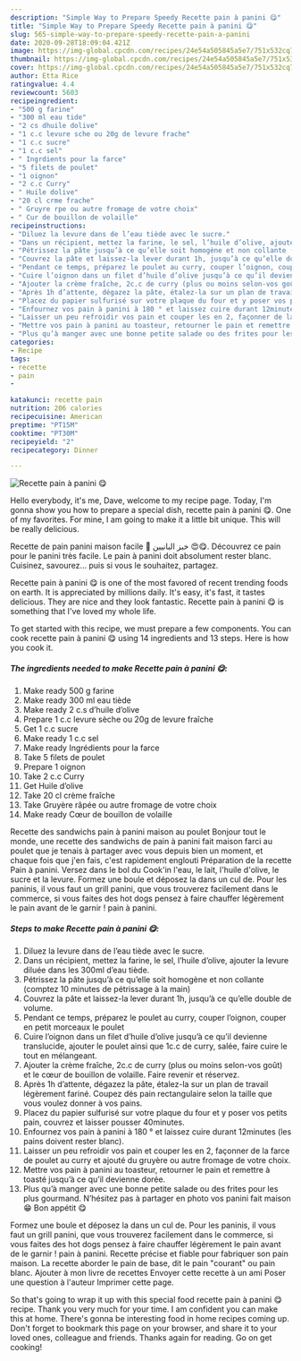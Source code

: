 ```yaml
---
description: "Simple Way to Prepare Speedy Recette pain à panini 😋"
title: "Simple Way to Prepare Speedy Recette pain à panini 😋"
slug: 565-simple-way-to-prepare-speedy-recette-pain-a-panini
date: 2020-09-28T18:09:04.421Z
image: https://img-global.cpcdn.com/recipes/24e54a505845a5e7/751x532cq70/recette-pain-a-panini-😋-photo-principale-de-la-recette.jpg
thumbnail: https://img-global.cpcdn.com/recipes/24e54a505845a5e7/751x532cq70/recette-pain-a-panini-😋-photo-principale-de-la-recette.jpg
cover: https://img-global.cpcdn.com/recipes/24e54a505845a5e7/751x532cq70/recette-pain-a-panini-😋-photo-principale-de-la-recette.jpg
author: Etta Rice
ratingvalue: 4.4
reviewcount: 5603
recipeingredient:
- "500 g farine"
- "300 ml eau tide"
- "2 cs dhuile dolive"
- "1 c.c levure sche ou 20g de levure frache"
- "1 c.c sucre"
- "1 c.c sel"
- " Ingrdients pour la farce"
- "5 filets de poulet"
- "1 oignon"
- "2 c.c Curry"
- " Huile dolive"
- "20 cl crme frache"
- " Gruyre rpe ou autre fromage de votre choix"
- " Cur de bouillon de volaille"
recipeinstructions:
- "Diluez la levure dans de l’eau tiède avec le sucre."
- "Dans un récipient, mettez la farine, le sel, l’huile d’olive, ajouter la levure diluée dans les 300ml d’eau tiède."
- "Pétrissez la pâte jusqu’à ce qu’elle soit homogène et non collante (comptez 10 minutes de pétrissage à la main)"
- "Couvrez la pâte et laissez-la lever durant 1h, jusqu’à ce qu’elle double de volume."
- "Pendant ce temps, préparez le poulet au curry, couper l’oignon, couper en petit morceaux le poulet"
- "Cuire l’oignon dans un filet d’huile d’olive jusqu’à ce qu’il devienne translucide, ajouter le poulet ainsi que 1c.c de curry, salée, faire cuire le tout en mélangeant."
- "Ajouter la crème fraîche, 2c.c de curry (plus ou moins selon-vos goût) et le cœur de bouillon de volaille. Faire revenir et réservez."
- "Après 1h d’attente, dégazez la pâte, étalez-la sur un plan de travail légèrement fariné. Coupez dés pain rectangulaire selon la taille que vous voulez donner à vos pains."
- "Placez du papier sulfurisé sur votre plaque du four et y poser vos petits pain, couvrez et laisser pousser 40minutes."
- "Enfournez vos pain à panini à 180 ° et laissez cuire durant 12minutes (les pains doivent rester blanc)."
- "Laisser un peu refroidir vos pain et couper les en 2, façonner de la farce de poulet au curry et ajouté du gruyère ou autre fromage de votre choix."
- "Mettre vos pain à panini au toasteur, retourner le pain et remettre à toasté jusqu’à ce qu’il devienne dorée."
- "Plus qu’à manger avec une bonne petite salade ou des frites pour les plus gourmand. N’hésitez pas à partager en photo vos panini fait maison 😁 Bon appétit 😋"
categories:
- Recipe
tags:
- recette
- pain
- 

katakunci: recette pain  
nutrition: 206 calories
recipecuisine: American
preptime: "PT15M"
cooktime: "PT30M"
recipeyield: "2"
recipecategory: Dinner

---
```



![Recette pain à panini 😋](https://img-global.cpcdn.com/recipes/24e54a505845a5e7/751x532cq70/recette-pain-a-panini-😋-photo-principale-de-la-recette.jpg)

Hello everybody, it's me, Dave, welcome to my recipe page. Today, I'm gonna show you how to prepare a special dish, recette pain à panini 😋. One of my favorites. For mine, I am going to make it a little bit unique. This will be really delicious.

Recette de pain panini maison facile 🥖 خبز البانيين 😍😋. Découvrez ce pain pour le panini très facile. Le pain à panini doit absolument rester blanc. Cuisinez, savourez… puis si vous le souhaitez, partagez.

Recette pain à panini 😋 is one of the most favored of recent trending foods on earth. It is appreciated by millions daily. It's easy, it's fast, it tastes delicious. They are nice and they look fantastic. Recette pain à panini 😋 is something that I've loved my whole life.


To get started with this recipe, we must prepare a few components. You can cook recette pain à panini 😋 using 14 ingredients and 13 steps. Here is how you cook it.

<!--inarticleads1-->

##### The ingredients needed to make Recette pain à panini 😋:

1. Make ready 500 g farine
1. Make ready 300 ml eau tiède
1. Make ready 2 c.s d’huile d’olive
1. Prepare 1 c.c levure sèche ou 20g de levure fraîche
1. Get 1 c.c sucre
1. Make ready 1 c.c sel
1. Make ready  Ingrédients pour la farce
1. Take 5 filets de poulet
1. Prepare 1 oignon
1. Take 2 c.c Curry
1. Get  Huile d’olive
1. Take 20 cl crème fraîche
1. Take  Gruyère râpée ou autre fromage de votre choix
1. Make ready  Cœur de bouillon de volaille


Recette des sandwichs pain à panini maison au poulet Bonjour tout le monde, une recette des sandwichs de pain à panini fait maison farci au poulet que je tenais à partager avec vous depuis bien un moment, et chaque fois que j&#39;en fais, c&#39;est rapidement englouti Préparation de la recette Pain à panini. Versez dans le bol du Cook&#39;in l&#39;eau, le lait, l&#39;huile d&#39;olive, le sucre et la levure. Formez une boule et déposez la dans un cul de. Pour les paninis, il vous faut un grill panini, que vous trouverez facilement dans le commerce, si vous faites des hot dogs pensez à faire chauffer légèrement le pain avant de le garnir ! pain à panini. 

<!--inarticleads2-->

##### Steps to make Recette pain à panini 😋:

1. Diluez la levure dans de l’eau tiède avec le sucre.
1. Dans un récipient, mettez la farine, le sel, l’huile d’olive, ajouter la levure diluée dans les 300ml d’eau tiède.
1. Pétrissez la pâte jusqu’à ce qu’elle soit homogène et non collante (comptez 10 minutes de pétrissage à la main)
1. Couvrez la pâte et laissez-la lever durant 1h, jusqu’à ce qu’elle double de volume.
1. Pendant ce temps, préparez le poulet au curry, couper l’oignon, couper en petit morceaux le poulet
1. Cuire l’oignon dans un filet d’huile d’olive jusqu’à ce qu’il devienne translucide, ajouter le poulet ainsi que 1c.c de curry, salée, faire cuire le tout en mélangeant.
1. Ajouter la crème fraîche, 2c.c de curry (plus ou moins selon-vos goût) et le cœur de bouillon de volaille. Faire revenir et réservez.
1. Après 1h d’attente, dégazez la pâte, étalez-la sur un plan de travail légèrement fariné. Coupez dés pain rectangulaire selon la taille que vous voulez donner à vos pains.
1. Placez du papier sulfurisé sur votre plaque du four et y poser vos petits pain, couvrez et laisser pousser 40minutes.
1. Enfournez vos pain à panini à 180 ° et laissez cuire durant 12minutes (les pains doivent rester blanc).
1. Laisser un peu refroidir vos pain et couper les en 2, façonner de la farce de poulet au curry et ajouté du gruyère ou autre fromage de votre choix.
1. Mettre vos pain à panini au toasteur, retourner le pain et remettre à toasté jusqu’à ce qu’il devienne dorée.
1. Plus qu’à manger avec une bonne petite salade ou des frites pour les plus gourmand. N’hésitez pas à partager en photo vos panini fait maison 😁 Bon appétit 😋


Formez une boule et déposez la dans un cul de. Pour les paninis, il vous faut un grill panini, que vous trouverez facilement dans le commerce, si vous faites des hot dogs pensez à faire chauffer légèrement le pain avant de le garnir ! pain à panini. Recette précise et fiable pour fabriquer son pain maison. La recette aborder le pain de base, dit le pain &#34;courant&#34; ou pain blanc. Ajouter à mon livre de recettes Envoyer cette recette à un ami Poser une question à l&#39;auteur Imprimer cette page. 

So that's going to wrap it up with this special food recette pain à panini 😋 recipe. Thank you very much for your time. I am confident you can make this at home. There's gonna be interesting food in home recipes coming up. Don't forget to bookmark this page on your browser, and share it to your loved ones, colleague and friends. Thanks again for reading. Go on get cooking!
